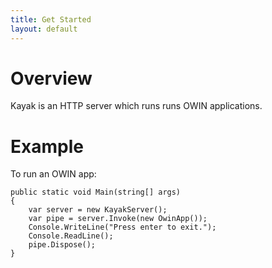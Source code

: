 ```yaml
---
title: Get Started
layout: default
---
```


# Overview

Kayak is an HTTP server which runs runs OWIN applications.

# Example

To run an OWIN app:

    public static void Main(string[] args)
    {
        var server = new KayakServer();
        var pipe = server.Invoke(new OwinApp());
        Console.WriteLine("Press enter to exit.");
        Console.ReadLine();
        pipe.Dispose();
    }

